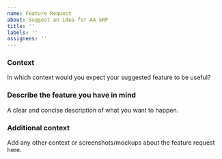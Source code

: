 ```yaml
---
name: Feature Request
about: Suggest an idea for AA SRP
title: ''
labels: ''
assignees: ''
---
```


### Context

In which context would you expect your suggested feature to be useful?


### Describe the feature you have in mind

A clear and concise description of what you want to happen.


### Additional context

Add any other context or screenshots/mockups about the feature request here.
